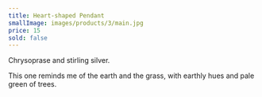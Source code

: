 ```yaml
---
title: Heart-shaped Pendant
smallImage: images/products/3/main.jpg
price: 15
sold: false
---
```


Chrysoprase and stirling silver.

This one reminds me of the earth and the grass, with earthly hues and pale green of trees.